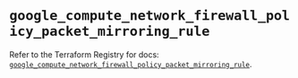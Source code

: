 # `google_compute_network_firewall_policy_packet_mirroring_rule`

Refer to the Terraform Registry for docs: [`google_compute_network_firewall_policy_packet_mirroring_rule`](https://registry.terraform.io/providers/hashicorp/google-beta/6.50.0/docs/resources/google_compute_network_firewall_policy_packet_mirroring_rule).
